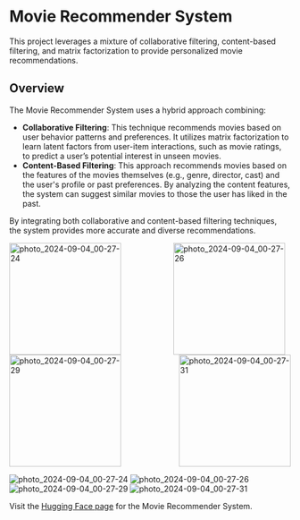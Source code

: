 # Movie Recommender System
This project leverages a mixture of collaborative filtering, content-based filtering, and matrix factorization to provide personalized movie recommendations. 

## Overview
The Movie Recommender System uses a hybrid approach combining:

* **Collaborative Filtering**: This technique recommends movies based on user behavior patterns and preferences. It utilizes matrix factorization to learn latent factors from user-item interactions, such as movie ratings, to predict a user’s potential interest in unseen movies.
* **Content-Based Filtering**: This approach recommends movies based on the features of the movies themselves (e.g., genre, director, cast) and the user's profile or past preferences. By analyzing the content features, the system can suggest similar movies to those the user has liked in the past.
  
By integrating both collaborative and content-based filtering techniques, the system provides more accurate and diverse recommendations.

<div style="display: flex; justify-content: space-between;">
  <img src="https://github.com/user-attachments/assets/f2941da3-f4b7-48d9-a713-6ace1152d824" alt="photo_2024-09-04_00-27-24" style="width: 200px; height: auto; margin-right: 10px;" />
  <img src="https://github.com/user-attachments/assets/eff3f028-709d-40be-b744-b9c61e8ffc22" alt="photo_2024-09-04_00-27-26" style="width: 200px; height: auto; margin-right: 10px;" />
</div>

<div style="display: flex; justify-content: space-between;">
  <img src="https://github.com/user-attachments/assets/fbcd65b7-6ea3-4a68-bf1c-49bdf0262754" alt="photo_2024-09-04_00-27-29" style="width: 200px; height: auto; margin-right: 10px;" />
  <img src="https://github.com/user-attachments/assets/b8d0b811-53f8-4341-b5df-0b52471f99f6" alt="photo_2024-09-04_00-27-31" style="width: 200px; height: auto;" />
</div>

![photo_2024-09-04_00-27-24](https://github.com/user-attachments/assets/f2941da3-f4b7-48d9-a713-6ace1152d824)
![photo_2024-09-04_00-27-26](https://github.com/user-attachments/assets/eff3f028-709d-40be-b744-b9c61e8ffc22)
![photo_2024-09-04_00-27-29](https://github.com/user-attachments/assets/fbcd65b7-6ea3-4a68-bf1c-49bdf0262754)
![photo_2024-09-04_00-27-31](https://github.com/user-attachments/assets/b8d0b811-53f8-4341-b5df-0b52471f99f6)


Visit the [Hugging Face page](https://huggingface.co/spaces/pegahh/Movie-Recommender) for the Movie Recommender System.
